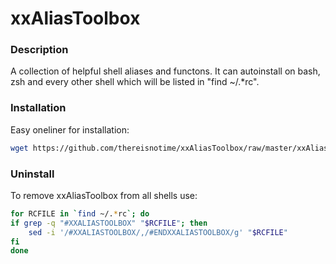 # xxAliasToolbox

### Description ###
A collection of helpful shell aliases and functons. It can autoinstall on bash, zsh and every other shell which will be listed in "find ~/.*rc".

### Installation ###
Easy oneliner for installation:
```sh
wget https://github.com/thereisnotime/xxAliasToolbox/raw/master/xxAliasToolbox.sh -O /tmp/xxAliasToolbox.sh && chmod +x /tmp/xxAliasToolbox.sh && /tmp/xxAliasToolbox.sh && rm /tmp/xxAliasToolbox.sh
``` 

### Uninstall ###
To remove xxAliasToolbox from all shells use:
```sh
for RCFILE in `find ~/.*rc`; do
if grep -q "#XXALIASTOOLBOX" "$RCFILE"; then
	sed -i '/#XXALIASTOOLBOX/,/#ENDXXALIASTOOLBOX/g' "$RCFILE"
fi
done
```